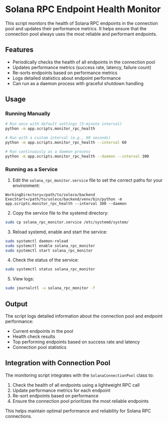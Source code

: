 # Solana RPC Endpoint Health Monitor

This script monitors the health of Solana RPC endpoints in the connection pool and updates their performance metrics. It helps ensure that the connection pool always uses the most reliable and performant endpoints.

## Features

- Periodically checks the health of all endpoints in the connection pool
- Updates performance metrics (success rate, latency, failure count)
- Re-sorts endpoints based on performance metrics
- Logs detailed statistics about endpoint performance
- Can run as a daemon process with graceful shutdown handling

## Usage

### Running Manually

```bash
# Run once with default settings (5-minute interval)
python -m app.scripts.monitor_rpc_health

# Run with a custom interval (e.g., 60 seconds)
python -m app.scripts.monitor_rpc_health --interval 60

# Run continuously as a daemon process
python -m app.scripts.monitor_rpc_health --daemon --interval 300
```

### Running as a Service

1. Edit the `solana_rpc_monitor.service` file to set the correct paths for your environment:

```
WorkingDirectory=/path/to/soleco/backend
ExecStart=/path/to/soleco/backend/venv/bin/python -m app.scripts.monitor_rpc_health --interval 300 --daemon
```

2. Copy the service file to the systemd directory:

```bash
sudo cp solana_rpc_monitor.service /etc/systemd/system/
```

3. Reload systemd, enable and start the service:

```bash
sudo systemctl daemon-reload
sudo systemctl enable solana_rpc_monitor
sudo systemctl start solana_rpc_monitor
```

4. Check the status of the service:

```bash
sudo systemctl status solana_rpc_monitor
```

5. View logs:

```bash
sudo journalctl -u solana_rpc_monitor -f
```

## Output

The script logs detailed information about the connection pool and endpoint performance:

- Current endpoints in the pool
- Health check results
- Top performing endpoints based on success rate and latency
- Connection pool statistics

## Integration with Connection Pool

The monitoring script integrates with the `SolanaConnectionPool` class to:

1. Check the health of all endpoints using a lightweight RPC call
2. Update performance metrics for each endpoint
3. Re-sort endpoints based on performance
4. Ensure the connection pool prioritizes the most reliable endpoints

This helps maintain optimal performance and reliability for Solana RPC connections.

